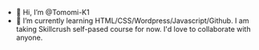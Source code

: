 - 👋 Hi, I’m @Tomomi-K1
- 🌱 I’m currently learning HTML/CSS/Wordpress/Javascript/Github. I am taking Skillcrush self-pased course for now. I'd love to collaborate with anyone.

<!---
Tomomi-K1/Tomomi-K1 is a ✨ special ✨ repository because its `README.md` (this file) appears on your GitHub profile.
You can click the Preview link to take a look at your changes.
--->
